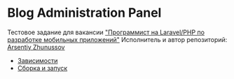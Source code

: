 # Blog Administration Panel
Тестовое задание для вакансии ["Программист на Laravel/PHP по разработке мобильных приложений"](https://hh.kz/vacancy/101629737?hhtmFrom=chat)
Исполнитель и автор репозиторий: [Arsentiy Zhunussov](https://github.com/arsentiy-byte)

- [Зависимости](docs/dependencies.md)
- [Сборка и запуск](docs/build.md)
